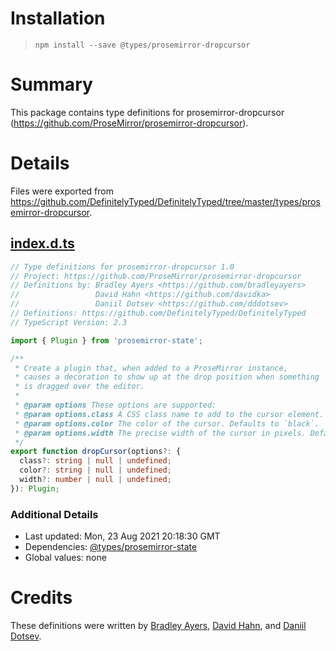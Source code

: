 # Installation
> `npm install --save @types/prosemirror-dropcursor`

# Summary
This package contains type definitions for prosemirror-dropcursor (https://github.com/ProseMirror/prosemirror-dropcursor).

# Details
Files were exported from https://github.com/DefinitelyTyped/DefinitelyTyped/tree/master/types/prosemirror-dropcursor.
## [index.d.ts](https://github.com/DefinitelyTyped/DefinitelyTyped/tree/master/types/prosemirror-dropcursor/index.d.ts)
````ts
// Type definitions for prosemirror-dropcursor 1.0
// Project: https://github.com/ProseMirror/prosemirror-dropcursor
// Definitions by: Bradley Ayers <https://github.com/bradleyayers>
//                 David Hahn <https://github.com/davidka>
//                 Daniil Dotsev <https://github.com/dddotsev>
// Definitions: https://github.com/DefinitelyTyped/DefinitelyTyped
// TypeScript Version: 2.3

import { Plugin } from 'prosemirror-state';

/**
 * Create a plugin that, when added to a ProseMirror instance,
 * causes a decoration to show up at the drop position when something
 * is dragged over the editor.
 *
 * @param options These options are supported:
 * @param options.class A CSS class name to add to the cursor element.
 * @param options.color The color of the cursor. Defaults to `black`.
 * @param options.width The precise width of the cursor in pixels. Defaults to 1.
 */
export function dropCursor(options?: {
  class?: string | null | undefined;
  color?: string | null | undefined;
  width?: number | null | undefined;
}): Plugin;

````

### Additional Details
 * Last updated: Mon, 23 Aug 2021 20:18:30 GMT
 * Dependencies: [@types/prosemirror-state](https://npmjs.com/package/@types/prosemirror-state)
 * Global values: none

# Credits
These definitions were written by [Bradley Ayers](https://github.com/bradleyayers), [David Hahn](https://github.com/davidka), and [Daniil Dotsev](https://github.com/dddotsev).

